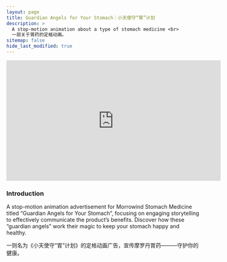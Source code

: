 ```yaml
---
layout: page
title: Guardian Angels for Your Stomach｜小天使守“胃”计划
description: >
  A stop-motion animation about a type of stomach medicine <br>
  一部关于胃药的定格动画。
sitemap: false
hide_last_modified: true
---
```

<iframe width="560" height="315" src="https://www.youtube.com/embed/2brj0YXtu0o?si=rvUZaKDHbnrQ8C2X" title="YouTube video player" frameborder="0" allow="accelerometer; autoplay; clipboard-write; encrypted-media; gyroscope; picture-in-picture; web-share" referrerpolicy="strict-origin-when-cross-origin" allowfullscreen></iframe>

### Introduction
 A stop-motion animation advertisement for Morrowind Stomach Medicine titled “Guardian Angels for Your Stomach”, focusing on engaging storytelling to effectively communicate the product’s benefits. Discover how these “guardian angels” work their magic to keep your stomach happy and healthy.
<br>

一则名为《小天使守“胃”计划》的定格动画广告，宣传摩罗丹胃药———守护你的健康。


